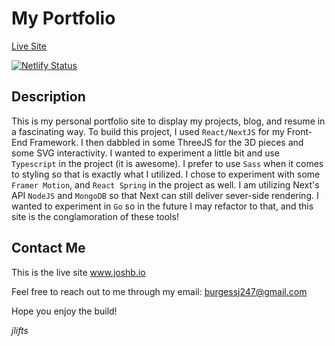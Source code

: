 # My Portfolio

[Live Site](https://www.joshb.io)

[![Netlify Status](https://api.netlify.com/api/v1/badges/754dd9ed-87a1-4a87-8250-f53cf1fdaebe/deploy-status)](https://app.netlify.com/sites/portfoliojb/deploys)

## Description

This is my personal portfolio site to display my projects, blog, and resume in a fascinating way.
To build this project, I used `React/NextJS` for my Front-End Framework. I then dabbled in some ThreeJS for the 3D pieces and some SVG interactivity. I wanted to experiment a little bit and use `Typescript` in the project (it is awesome). I prefer to use `Sass` when it comes to styling so that is exactly what I utilized. I chose to experiment with some `Framer Motion`, and `React Spring` in the project as well. I am utilizing Next's API `NodeJS` and `MongoDB` so that Next can still deliver sever-side rendering. I wanted to experiment in `Go` so in the future I may refactor to that, and this site is the conglamoration of these tools!

## Contact Me

This is the live site www.joshb.io

Feel free to reach out to me through my email: burgessj247@gmail.com

Hope you enjoy the build!

_jlifts_
